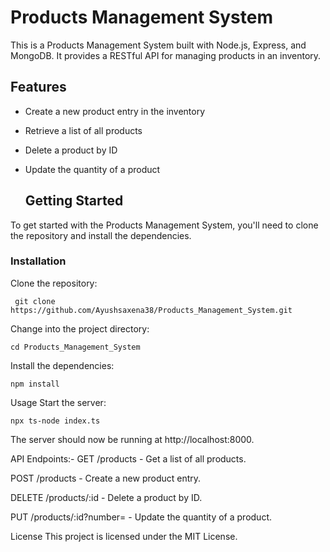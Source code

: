 
# Products Management System

This is a Products Management System built with Node.js, Express, and MongoDB. It provides a RESTful API for managing products in an inventory.
## Features

- Create a new product entry in the inventory
- Retrieve a list of all products
- Delete a product by ID
- Update the quantity of a product
  
  ## Getting Started

To get started with the Products Management System, you'll need to clone the repository and install the dependencies.

### Installation

Clone the repository:

     git clone https://github.com/Ayushsaxena38/Products_Management_System.git

Change into the project directory:

    cd Products_Management_System

Install the dependencies:

    npm install

Usage
Start the server:

    npx ts-node index.ts


The server should now be running at http://localhost:8000.

API Endpoints:-
  GET /products - Get a list of all products.
  
  POST /products - Create a new product entry.
  
  DELETE /products/:id - Delete a product by ID.
  
  PUT /products/:id?number=<quantity> - Update the quantity of a product.
  
  
License
This project is licensed under the MIT License.
